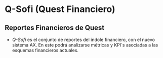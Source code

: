 # Q-Sofi (Quest Financiero)
## Reportes Financieros de Quest

- *Q-Sofi* es el conjunto de reportes del indole financiero, con el nuevo sistema AX. En este podrá analizarse métricas y KPI´s asociadas a las esquemas financieros actuales.
